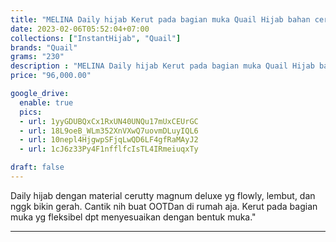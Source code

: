 ```yaml
---
title: "MELINA Daily hijab Kerut pada bagian muka Quail Hijab bahan cerutty"
date: 2023-02-06T05:52:04+07:00
collections: ["InstantHijab", "Quail"]
brands: "Quail"
grams: "230"
description : "MELINA Daily hijab Kerut pada bagian muka Quail Hijab bahan cerutty"
price: "96,000.00"

google_drive:
  enable: true
  pics:
  - url: 1yyGDUBQxCx1RxUN40UNQu17mUxCEUrGC
  - url: 18L9oeB_WLm352XnVXwQ7uovmDLuyIQL6
  - url: 10nepl4HjgwpSFjqLwQD6LF4gfRaMAyJ2
  - url: 1cJ6z33Py4F1nfflfcIsTL4IRmeiuqxTy

draft: false
---
```


Daily hijab dengan material cerutty magnum deluxe yg flowly, lembut, dan nggk bikin gerah. Cantik nih buat OOTDan di rumah aja. Kerut pada bagian muka yg fleksibel dpt menyesuaikan dengan bentuk muka."

-----------    
 
